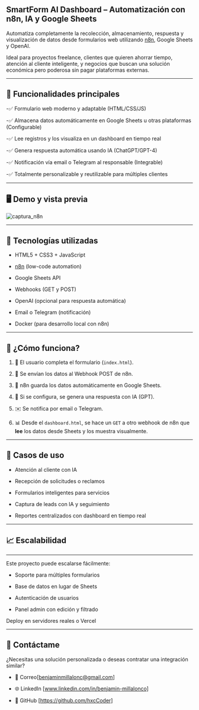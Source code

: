 SmartForm AI Dashboard – Automatización con n8n, IA y Google Sheets
-

Automatiza completamente la recolección, almacenamiento, respuesta y visualización de datos desde formularios web utilizando [n8n](https://n8n.io/), Google Sheets y OpenAI.

Ideal para proyectos freelance, clientes que quieren ahorrar tiempo, atención al cliente inteligente, y negocios que buscan una solución económica pero poderosa sin pagar plataformas externas.

---
## 🌟 Funcionalidades principales


-✅ Formulario web moderno y adaptable (HTML/CSS/JS)

-✅ Almacena datos automáticamente en Google Sheets u otras plataformas (Configurable)

-✅ Lee registros y los visualiza en un dashboard en tiempo real

-✅ Genera respuesta automática usando IA (ChatGPT/GPT-4)

-✅ Notificación vía email o Telegram al responsable (Integrable)

-✅ Totalmente personalizable y reutilizable para múltiples clientes

---
🖥️ Demo y vista previa
-

![captura_n8n](https://github.com/user-attachments/assets/33bc46e0-2dd8-42e5-9f58-7a3d44574ba0)



---
## 🧩 Tecnologías utilizadas


- HTML5 + CSS3 + JavaScript
  
- [n8n](https://n8n.io/) (low-code automation)
  
- Google Sheets API
  
- Webhooks (GET y POST)
  
- OpenAI (opcional para respuesta automática)
  
- Email o Telegram (notificación)
  
- Docker (para desarrollo local con n8n)

---
## 📌 ¿Cómo funciona?


1. 🧾 El usuario completa el formulario (`index.html`).

2. 🔗 Se envían los datos al Webhook POST de n8n.

3. 📄 n8n guarda los datos automáticamente en Google Sheets.

4. 🧠 Si se configura, se genera una respuesta con IA (GPT).

5. ✉️ Se notifica por email o Telegram.

6. 📊 Desde el `dashboard.html`, se hace un `GET` a otro webhook de n8n que **lee** los datos desde Sheets y los muestra visualmente.

---
🎯 Casos de uso
-


- Atención al cliente con IA

- Recepción de solicitudes o reclamos

- Formularios inteligentes para servicios

- Captura de leads con IA y seguimiento

- Reportes centralizados con dashboard en tiempo real
---
📈 Escalabilidad
-

---
Este proyecto puede escalarse fácilmente:

- Soporte para múltiples formularios

- Base de datos en lugar de Sheets

- Autenticación de usuarios

- Panel admin con edición y filtrado

Deploy en servidores reales o Vercel

---
🙌 Contáctame
-


¿Necesitas una solución personalizada o deseas contratar una integración similar?

- 📩  Correo[benjaminmillalonc@gmail.com]

- 🌐  LinkedIn [www.linkedin.com/in/benjamin-millalonco]
  
- 🐙  GitHub [https://github.com/hxcCoder]
